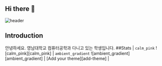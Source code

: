 ## Hi there 👋
![header](https://capsule-render.vercel.app/api?type=Waving&color=auto&height=300&section=header&text=Welcome%20to%20HakJin's%20GitHub!!&fontSize=60&&fontColor=d6ace7)
## Introduction
안녕하세요.
영남대학교 컴퓨터공학과 다니고 있는 학생입니다.
##Stats
| `calm_pink` ![calm_pink][calm_pink] | `ambient_gradient` ![ambient_gradient][ambient_gradient] | [Add your theme][add-theme] |
<!--
**ihakjin125/ihakjin125** is a ✨ _special_ ✨ repository because its `README.md` (this file) appears on your GitHub profile.

Here are some ideas to get you started:

- 🔭 I’m currently working on ...
- 🌱 I’m currently learning ...
- 👯 I’m looking to collaborate on ...
- 🤔 I’m looking for help with ...
- 💬 Ask me about ...
- 📫 How to reach me: ...
- 😄 Pronouns: ...
- ⚡ Fun fact: ...
-->
